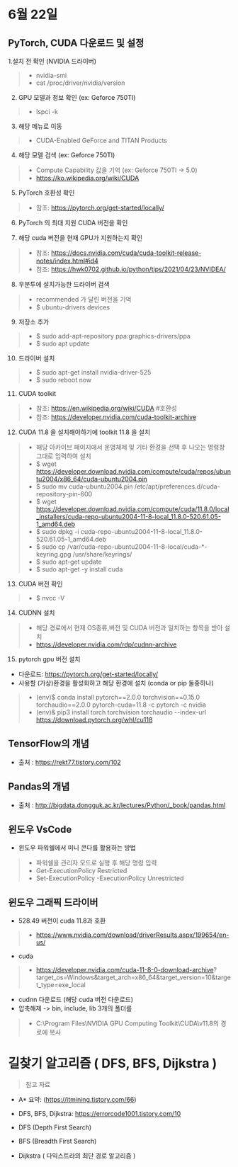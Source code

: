 # 6월 22일

## PyTorch, CUDA 다운로드 및 설정
1.설치 전 확인 (NVIDIA 드라이버)
> - nvidia-smi
> - cat /proc/driver/nvidia/version

2. GPU 모델과 정보 확인 (ex: Geforce 750TI)
> - lspci -k

3. 해당 메뉴로 이동
> - CUDA-Enabled GeForce and TITAN Products

4. 해당 모델 검색 (ex: Geforce 750TI)
> - Compute Capability 값을 기억 (ex: Geforce 750TI -> 5.0)
> - https://ko.wikipedia.org/wiki/CUDA

5. PyTorch 호환성 확인
> - 참조: https://pytorch.org/get-started/locally/

6. PyTorch 의 최대 지원 CUDA 버전을 확인

7. 해당 cuda 버전을 현재 GPU가 지원하는지 확인
> - 참조: https://docs.nvidia.com/cuda/cuda-toolkit-release-notes/index.html#id4
> - 참조: https://hwk0702.github.io/python/tips/2021/04/23/NVIDEA/

8. 우분투에 설치가능한 드라이버 검색
> - recommended 가 달린 버전을 기억
> - $ ubuntu-drivers devices

9. 저장소 추가
> - $ sudo add-apt-repository ppa:graphics-drivers/ppa
> - $ sudo apt update

10. 드라이버 설치
> - $ sudo apt-get install nvidia-driver-525
> - $ sudo reboot now

11. CUDA toolkit
> - 참조: https://en.wikipedia.org/wiki/CUDA   #호환성
> - 참조: https://developer.nvidia.com/cuda-toolkit-archive

12. CUDA 11.8 을 설치해야하기에 toolkit 11.8 을 설치
> - 해당 아카이브 페이지에서 운영체제 및 기타 환경을 선택 후 나오는 명령창 그대로 입력하여 설치
> - $ wget https://developer.download.nvidia.com/compute/cuda/repos/ubuntu2004/x86_64/cuda-ubuntu2004.pin
> - $ sudo mv cuda-ubuntu2004.pin /etc/apt/preferences.d/cuda-repository-pin-600
> - $ wget https://developer.download.nvidia.com/compute/cuda/11.8.0/local_installers/cuda-repo-ubuntu2004-11-8-local_11.8.0-520.61.05-1_amd64.deb
> - $ sudo dpkg -i cuda-repo-ubuntu2004-11-8-local_11.8.0-520.61.05-1_amd64.deb
> - $ sudo cp /var/cuda-repo-ubuntu2004-11-8-local/cuda-*-keyring.gpg /usr/share/keyrings/
> - $ sudo apt-get update
> - $ sudo apt-get -y install cuda

13. CUDA 버전 확인
> - $ nvcc -V

14. CUDNN 설치
> - 해당 경로에서 현재 OS종류,버전 및 CUDA 버전과 일치하는 항목을 받아 설치 
> - https://developer.nvidia.com/rdp/cudnn-archive

15. pytorch gpu 버전 설치
- 다운로드: https://pytorch.org/get-started/locally/
- 사용할 (가상)환경을 활성화하고 해당 환경에 설치 (conda or pip 둘중하나)
> - (env)$ conda install pytorch==2.0.0 torchvision==0.15.0 torchaudio==2.0.0 pytorch-cuda=11.8 -c pytorch -c nvidia
> - (env)& pip3 install torch torchvision torchaudio --index-url https://download.pytorch.org/whl/cu118

## TensorFlow의 개념
- 출처 : https://rekt77.tistory.com/102

## Pandas의 개념
- 출처 : http://bigdata.dongguk.ac.kr/lectures/Python/_book/pandas.html

## 윈도우 VsCode
- 윈도우 파워쉘에서 미니 콘다를 활용하는 방법
> - 파워쉘을 관리자 모드로 실행 후 해당 명령 입력
> - Get-ExecutionPolicy Restricted
> - Set-ExecutionPolicy -ExecutionPolicy Unrestricted

## 윈도우 그래픽 드라이버
- 528.49 버전이 cuda 11.8과 호환
> - https://www.nvidia.com/download/driverResults.aspx/199654/en-us/

- cuda
> - https://developer.nvidia.com/cuda-11-8-0-download-archive? target_os=Windows&target_arch=x86_64&target_version=10&target_type=exe_local

- cudnn 다운로드 (해당 cuda 버전 다운로드)
- 압축해제 -> bin, include, lib 3개의 폴더를
> - C:\Program Files\NVIDIA GPU Computing Toolkit\CUDA\v11.8의 경로에 복사

# 길찾기 알고리즘 ( DFS, BFS, Dijkstra )
> 참고 자료
- A* 요약: (https://itmining.tistory.com/66)
- DFS, BFS, Dijkstra: https://errorcode1001.tistory.com/10

- DFS (Depth First Search)
- BFS (Breadth First Search)
- Dijkstra ( 다익스트라의 최단 경로 알고리즘 )
